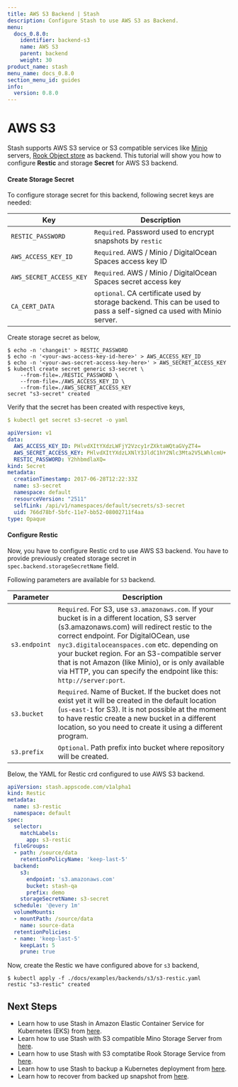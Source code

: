 ```yaml
---
title: AWS S3 Backend | Stash
description: Configure Stash to use AWS S3 as Backend.
menu:
  docs_0.8.0:
    identifier: backend-s3
    name: AWS S3
    parent: backend
    weight: 30
product_name: stash
menu_name: docs_0.8.0
section_menu_id: guides
info:
  version: 0.8.0
---
```


# AWS S3

Stash supports AWS S3 service or S3 compatible services like [Minio](https://minio.io/) servers, [Rook Object store](https://rook.io/docs/rook/master/object.html) as backend. This tutorial will show you how to configure **Restic** and storage **Secret** for AWS S3 backend.

#### Create Storage Secret

To configure storage secret for this backend, following secret keys are needed:

| Key                     | Description                                                     |
|-------------------------|-----------------------------------------------------------------|
| `RESTIC_PASSWORD`       | `Required`. Password used to encrypt snapshots by `restic`      |
| `AWS_ACCESS_KEY_ID`     | `Required`. AWS / Minio / DigitalOcean Spaces access key ID     |
| `AWS_SECRET_ACCESS_KEY` | `Required`. AWS / Minio / DigitalOcean Spaces secret access key |
| `CA_CERT_DATA`          | `optional`. CA certificate used by storage backend. This can be used to pass a self-signed ca used with Minio server. |

Create storage secret as below,

```console
$ echo -n 'changeit' > RESTIC_PASSWORD
$ echo -n '<your-aws-access-key-id-here>' > AWS_ACCESS_KEY_ID
$ echo -n '<your-aws-secret-access-key-here>' > AWS_SECRET_ACCESS_KEY
$ kubectl create secret generic s3-secret \
    --from-file=./RESTIC_PASSWORD \
    --from-file=./AWS_ACCESS_KEY_ID \
    --from-file=./AWS_SECRET_ACCESS_KEY
secret "s3-secret" created
```

Verify that the secret has been created with respective keys,

```yaml
$ kubectl get secret s3-secret -o yaml

apiVersion: v1
data:
  AWS_ACCESS_KEY_ID: PHlvdXItYXdzLWFjY2Vzcy1rZXktaWQtaGVyZT4=
  AWS_SECRET_ACCESS_KEY: PHlvdXItYXdzLXNlY3JldC1hY2Nlc3Mta2V5LWhlcmU+
  RESTIC_PASSWORD: Y2hhbmdlaXQ=
kind: Secret
metadata:
  creationTimestamp: 2017-06-28T12:22:33Z
  name: s3-secret
  namespace: default
  resourceVersion: "2511"
  selfLink: /api/v1/namespaces/default/secrets/s3-secret
  uid: 766d78bf-5bfc-11e7-bb52-08002711f4aa
type: Opaque
```

#### Configure Restic

Now, you have to configure Restic crd to use AWS S3 backend. You have to provide previously created storage secret in `spec.backend.storageSecretName` field.

Following parameters are available for `S3` backend.

| Parameter     | Description                                                                     |
|---------------|---------------------------------------------------------------------------------|
| `s3.endpoint` | `Required`. For S3, use `s3.amazonaws.com`. If your bucket is in a different location, S3 server (s3.amazonaws.com) will redirect restic to the correct endpoint. For DigitalOCean, use `nyc3.digitaloceanspaces.com` etc. depending on your bucket region. For an S3-compatible server that is not Amazon (like Minio), or is only available via HTTP, you can specify the endpoint like this: `http://server:port`. |
| `s3.bucket`   | `Required`. Name of Bucket. If the bucket does not exist yet it will be created in the default location (`us-east-1` for S3). It is not possible at the moment to have restic create a new bucket in a different location, so you need to create it using a different program.        |
| `s3.prefix`   | `Optional`. Path prefix into bucket where repository will be created.           |

Below, the YAML for Restic crd configured to use AWS S3 backend.

```yaml
apiVersion: stash.appscode.com/v1alpha1
kind: Restic
metadata:
  name: s3-restic
  namespace: default
spec:
  selector:
    matchLabels:
      app: s3-restic
  fileGroups:
  - path: /source/data
    retentionPolicyName: 'keep-last-5'
  backend:
    s3:
      endpoint: 's3.amazonaws.com'
      bucket: stash-qa
      prefix: demo
    storageSecretName: s3-secret
  schedule: '@every 1m'
  volumeMounts:
  - mountPath: /source/data
    name: source-data
  retentionPolicies:
  - name: 'keep-last-5'
    keepLast: 5
    prune: true
```

Now, create the Restic we have configured above for `s3` backend,

```console
$ kubectl apply -f ./docs/examples/backends/s3/s3-restic.yaml
restic "s3-restic" created
```

## Next Steps

- Learn how to use Stash in Amazon Elastic Container Service for Kubernetes (EKS) from [here](/docs/0.8.0/guides/platforms/eks).
- Learn how to use Stash with S3 compatible Mino Storage Server from [here](/docs/0.8.0/guides/platforms/minio).
- Learn how to use Stash with S3 comptatibe Rook Storage Service from [here](/docs/0.8.0/guides/platforms/rook).
- Learn how to use Stash to backup a Kubernetes deployment from [here](/docs/0.8.0/guides/backup).
- Learn how to recover from backed up snapshot from [here](/docs/0.8.0/guides/restore).